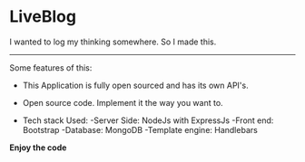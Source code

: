 # LiveBlog
I wanted to log my thinking somewhere. So I made this.

___
Some features of this:

+ This Application is fully open sourced and has its own API's.

+ Open source code. Implement it the way you want to.

+ Tech stack Used:
 -Server Side: NodeJs with ExpressJs
 -Front end: Bootstrap
 -Database: MongoDB
 -Template engine: Handlebars

**Enjoy the code**


